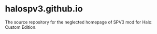 # halospv3.github.io

The source repository for the neglected homepage of SPV3 mod for Halo: Custom Edition.
